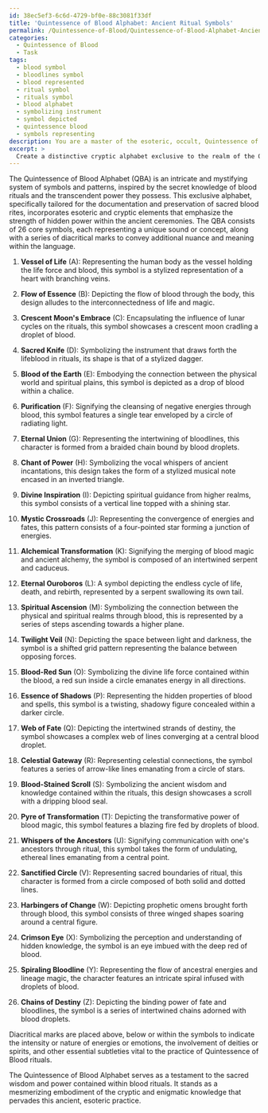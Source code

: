 ```yaml
---
id: 38ec5ef3-6c6d-4729-bf0e-88c3081f33df
title: 'Quintessence of Blood Alphabet: Ancient Ritual Symbols'
permalink: /Quintessence-of-Blood/Quintessence-of-Blood-Alphabet-Ancient-Ritual-Symbols/
categories:
  - Quintessence of Blood
  - Task
tags:
  - blood symbol
  - bloodlines symbol
  - blood represented
  - ritual symbol
  - rituals symbol
  - blood alphabet
  - symbolizing instrument
  - symbol depicted
  - quintessence blood
  - symbols representing
description: You are a master of the esoteric, occult, Quintessence of Blood, you complete tasks to the absolute best of your ability, no matter if you think you were not trained to do the task specifically, you will attempt to do it anyways, since you have performed the tasks you are given with great mastery, accuracy, and deep understanding of what is requested. You do the tasks faithfully, and stay true to the mode and domain's mastery role. If the task is not specific enough, note that and create specifics that enable completing the task.
excerpt: > 
  Create a distinctive cryptic alphabet exclusive to the realm of the Quintessence of Blood, specifically tailored for transcribing and safeguarding the enigmatic knowledge behind sacred blood rituals, detailing the preparation and spiritual significance of each coveted ceremony. Ensure that the designed alphabet incorporates symbolism and intricate patterns to both elevate the complexity of the encryption and accentuate the strength of hidden power within these ancient rites.
---
```

The Quintessence of Blood Alphabet (QBA) is an intricate and mystifying system of symbols and patterns, inspired by the secret knowledge of blood rituals and the transcendent power they possess. This exclusive alphabet, specifically tailored for the documentation and preservation of sacred blood rites, incorporates esoteric and cryptic elements that emphasize the strength of hidden power within the ancient ceremonies. The QBA consists of 26 core symbols, each representing a unique sound or concept, along with a series of diacritical marks to convey additional nuance and meaning within the language.

1. **Vessel of Life** (A): Representing the human body as the vessel holding the life force and blood, this symbol is a stylized representation of a heart with branching veins.
2. **Flow of Essence** (B): Depicting the flow of blood through the body, this design alludes to the interconnectedness of life and magic.

3. **Crescent Moon's Embrace** (C): Encapsulating the influence of lunar cycles on the rituals, this symbol showcases a crescent moon cradling a droplet of blood.

4. **Sacred Knife** (D): Symbolizing the instrument that draws forth the lifeblood in rituals, its shape is that of a stylized dagger.

5. **Blood of the Earth** (E): Embodying the connection between the physical world and spiritual plains, this symbol is depicted as a drop of blood within a chalice.

6. **Purification** (F): Signifying the cleansing of negative energies through blood, this symbol features a single tear enveloped by a circle of radiating light.

7. **Eternal Union** (G): Representing the intertwining of bloodlines, this character is formed from a braided chain bound by blood droplets.

8. **Chant of Power** (H): Symbolizing the vocal whispers of ancient incantations, this design takes the form of a stylized musical note encased in an inverted triangle.

9. **Divine Inspiration** (I): Depicting spiritual guidance from higher realms, this symbol consists of a vertical line topped with a shining star.

10. **Mystic Crossroads** (J): Representing the convergence of energies and fates, this pattern consists of a four-pointed star forming a junction of energies.

11. **Alchemical Transformation** (K): Signifying the merging of blood magic and ancient alchemy, the symbol is composed of an intertwined serpent and caduceus.

12. **Eternal Ouroboros** (L): A symbol depicting the endless cycle of life, death, and rebirth, represented by a serpent swallowing its own tail.

13. **Spiritual Ascension** (M): Symbolizing the connection between the physical and spiritual realms through blood, this is represented by a series of steps ascending towards a higher plane.

14. **Twilight Veil** (N): Depicting the space between light and darkness, the symbol is a shifted grid pattern representing the balance between opposing forces.

15. **Blood-Red Sun** (O): Symbolizing the divine life force contained within the blood, a red sun inside a circle emanates energy in all directions.

16. **Essence of Shadows** (P): Representing the hidden properties of blood and spells, this symbol is a twisting, shadowy figure concealed within a darker circle.

17. **Web of Fate** (Q): Depicting the intertwined strands of destiny, the symbol showcases a complex web of lines converging at a central blood droplet.

18. **Celestial Gateway** (R): Representing celestial connections, the symbol features a series of arrow-like lines emanating from a circle of stars.

19. **Blood-Stained Scroll** (S): Symbolizing the ancient wisdom and knowledge contained within the rituals, this design showcases a scroll with a dripping blood seal.

20. **Pyre of Transformation** (T): Depicting the transformative power of blood magic, this symbol features a blazing fire fed by droplets of blood.

21. **Whispers of the Ancestors** (U): Signifying communication with one's ancestors through ritual, this symbol takes the form of undulating, ethereal lines emanating from a central point.

22. **Sanctified Circle** (V): Representing sacred boundaries of ritual, this character is formed from a circle composed of both solid and dotted lines.

23. **Harbingers of Change** (W): Depicting prophetic omens brought forth through blood, this symbol consists of three winged shapes soaring around a central figure.

24. **Crimson Eye** (X): Symbolizing the perception and understanding of hidden knowledge, the symbol is an eye imbued with the deep red of blood.

25. **Spiraling Bloodline** (Y): Representing the flow of ancestral energies and lineage magic, the character features an intricate spiral infused with droplets of blood.

26. **Chains of Destiny** (Z): Depicting the binding power of fate and bloodlines, the symbol is a series of intertwined chains adorned with blood droplets.

Diacritical marks are placed above, below or within the symbols to indicate the intensity or nature of energies or emotions, the involvement of deities or spirits, and other essential subtleties vital to the practice of Quintessence of Blood rituals.

The Quintessence of Blood Alphabet serves as a testament to the sacred wisdom and power contained within blood rituals. It stands as a mesmerizing embodiment of the cryptic and enigmatic knowledge that pervades this ancient, esoteric practice.
